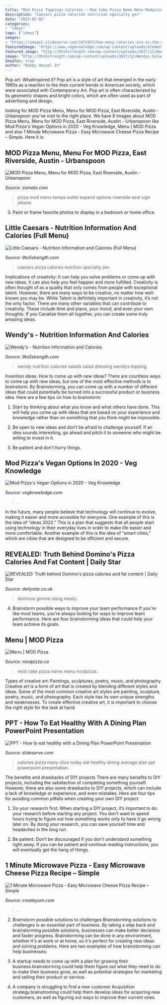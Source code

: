 ```yaml
---
title: "Mod Pizza Toppings Calories ~ Mod Cake Pizza Name Menu Modpizza"
description: "Caesars pizza calories nutrition specialty per"
date: "2023-02-02"
categories:
- "ideas"
tags: ["ideas"]
images:
- "https://image1.slideserve.com/1972437/how-many-calories-are-in-the-average-size-slice-of-pizza-today-l.jpg"
featuredImage: "https://www.vegknowledge.com/wp-content/uploads/elementor/thumbs/toppings-oexpkvomgsnujn08okbore54x9gwpdspo82e8s4q4w.jpg"
featured_image: "http://9to5strength.com/wp-content/uploads/2017/12/Wendys-Salads.png"
image: "http://9to5strength.com/wp-content/uploads/2017/12/Wendys-Salads.png"
ShowToc: true
author: "Bobby Hessel IV"
---
```



Pop art: Whatinspired it?
Pop art is a style of art that emerged in the early 1960s as a reaction to the then current trends in American society, which were associated with Contemporary Art. Pop art is often characterized by its geometric shapes and bright colors, which are often used as part of advertising and design.

	

		
looking for MOD Pizza Menu, Menu for MOD Pizza, East Riverside, Austin - Urbanspoon you've visit to the right place. We have 8 Images about MOD Pizza Menu, Menu for MOD Pizza, East Riverside, Austin - Urbanspoon like Mod Pizza&#039;s Vegan Options in 2020 - Veg Knowledge, Menu | MOD Pizza and also 1 Minute Microwave Pizza - Easy Microwave Cheese Pizza Recipe – Simple. Here it is:
		
    
## MOD Pizza Menu, Menu For MOD Pizza, East Riverside, Austin - Urbanspoon

<img loading=lazy src="https://b.zmtcdn.com/data/menus/411/16918411/d272769b5c3aaeaa28895b948e8218d1.jpg" onerror="this.onerror=null;this.src='https://tse2.mm.bing.net/th?id=OIP.hEwXxOnfNDCBS6V1IKMYnAHaIS&amp;pid=15.1';" alt="MOD Pizza Menu, Menu for MOD Pizza, East Riverside, Austin - Urbanspoon">

_Source: zomato.com_

>pizza mod menu tampa outlet expand options riverside east sign please. 

	

3. Paint or frame favorite photos to display in a bedroom or home office.

    
## Little Caesars - Nutrition Information And Calories (Full Menu)

<img loading=lazy src="https://9to5strength.com/wp-content/uploads/2017/12/Little-caesars-specialty-pizza-q.png" onerror="this.onerror=null;this.src='https://tse3.mm.bing.net/th?id=OIP.U0cC9BVHmsA8C8rwO8eu2gHaDD&amp;pid=15.1';" alt="Little Caesars - Nutrition Information and Calories (Full Menu)">

_Source: 9to5strength.com_

>caesars pizza calories nutrition specialty per. 

	

Implications of creativity: It can help you solve problems or come up with new ideas. It can also help you feel happier and more fulfilled.
Creativity is often thought of as a quality that only comes from people with exceptional talent. However, there are many ways to be creative, no matter how well-known you may be. While Talent is definitely important in creativity, it’s not the only factor. There are many other variables that can contribute to creativity. These include time and place, your mood, and even your own thoughts. If you Canalize them all together, you can create some truly amazing ideas.

    
## Wendy&#039;s - Nutrition Information And Calories

<img loading=lazy src="http://9to5strength.com/wp-content/uploads/2017/12/Wendys-Salads.png" onerror="this.onerror=null;this.src='https://tse2.mm.bing.net/th?id=OIP.xQijTgA0jD5udI0viSpvkwHaE6&amp;pid=15.1';" alt="Wendy&#039;s - Nutrition Information and Calories">

_Source: 9to5strength.com_

>wendy nutrition calories salads salad dressing wendys topping. 

	

Invention ideas: How to come up with new ideas?
There are countless ways to come up with new ideas, but one of the most effective methods is to brainstorm. By Brainstorming, you can come up with a number of different ideas that could potentially be turned into a successful product or business idea. Here are a few tips on how to brainstorm:
1. Start by thinking about what you know and what others have done. This will help you come up with ideas that are based on your experience and knowledge rather than on something that you think might be impossible.

2. Be open to new ideas and don’t be afraid to challenge yourself. If an idea sounds interesting, go ahead and pitch it to someone who might be willing to invest in it.

3. Be patient and don’t hurry things.

    
## Mod Pizza&#039;s Vegan Options In 2020 - Veg Knowledge

<img loading=lazy src="https://www.vegknowledge.com/wp-content/uploads/elementor/thumbs/toppings-oexpkvomgsnujn08okbore54x9gwpdspo82e8s4q4w.jpg" onerror="this.onerror=null;this.src='https://tse1.mm.bing.net/th?id=OIP.zP32jpQsL2B_6G_ayBc2uwHaHs&amp;pid=15.1';" alt="Mod Pizza&#039;s Vegan Options in 2020 - Veg Knowledge">

_Source: vegknowledge.com_

>. 

	

In the future, many people believe that technology will continue to evolve, making it easier and more accesible for everyone. One example of this is the idea of “ideas 2022.” This is a plan that suggests that all people start using technology in their everyday lives in order to make life easier and more comfortable. Another example of this is the idea of “smart cities,” which are cities that are designed to be efficient and secure.

    
## REVEALED: Truth Behind Domino&#039;s Pizza Calories And Fat Content | Daily Star

<img loading=lazy src="https://cdn.images.dailystar.co.uk/dynamic/1/photos/575000/mighty-meaty-390575.jpg" onerror="this.onerror=null;this.src='https://tse1.mm.bing.net/th?id=OIP.9HGjizPy34LEF_0I4RlvEgHaE7&amp;pid=15.1';" alt="REVEALED: Truth behind Domino&#039;s pizza calories and fat content | Daily Star">

_Source: dailystar.co.uk_

>dominos gimme slang meaty. 

	

4. Brainstorm possible ways to improve your team performance
If you're like most teams, you're always looking for ways to improve team performance. Here are four brainstorming ideas that could help your team achieve its goals.

    
## Menu | MOD Pizza

<img loading=lazy src="https://modpizza.ca/wp-content/uploads/2019/10/MOD-Cake.png" onerror="this.onerror=null;this.src='https://tse4.mm.bing.net/th?id=OIP.HyA2lgY_HHG1GG69pngD7wHaE0&amp;pid=15.1';" alt="Menu | MOD Pizza">

_Source: modpizza.ca_

>mod cake pizza name menu modpizza. 

	

Types of creative art: Paintings, sculptures, poetry, music, and photography
Creative art is a form of art that is created by blending different styles and ideas. Some of the most common creative art styles are painting, sculpture, poetry, music, and photography. Each style has its own unique strengths and weaknesses. To create effective creative art, it is important to choose the right style for the task at hand.

    
## PPT - How To Eat Healthy With A Dining Plan PowerPoint Presentation

<img loading=lazy src="https://image1.slideserve.com/1972437/how-many-calories-are-in-the-average-size-slice-of-pizza-today-l.jpg" onerror="this.onerror=null;this.src='https://tse4.mm.bing.net/th?id=OIP.yV8XnDtqgH4kf2__y0IfzwHaFj&amp;pid=15.1';" alt="PPT - How to eat healthy with a Dining Plan PowerPoint Presentation">

_Source: slideserve.com_

>calories pizza many slice today eat healthy dining average plan ppt powerpoint presentation. 

	

The benefits and drawbacks of DIY projects
There are many benefits to DIY projects, including the satisfaction of completing something yourself. However, there are also some drawbacks to DIY projects, which can include a lack of knowledge or experience, and even mistakes. Here are four tips for avoiding common pitfalls when creating your own DIY project:
1. Do your research first: When starting a DIY project, it’s important to do your research before starting any project. You don’t want to spend hours trying to figure out how something works only to have it go wrong later on. By doing your research, you can save yourself time and headaches in the long run.

2. Be patient: Don’t be discouraged if you don’t understand something right away. If you can be patient and continue reading instructions, you will eventually get the hang of things.

    
## 1 Minute Microwave Pizza - Easy Microwave Cheese Pizza Recipe – Simple

<img loading=lazy src="https://createyum.com/wp-content/uploads/2021/01/1-minute-microwave-pizza-80.jpg" onerror="this.onerror=null;this.src='https://tse4.mm.bing.net/th?id=OIP.SiF4aWx8E0qoqNVV3qjklwHaLH&amp;pid=15.1';" alt="1 Minute Microwave Pizza - Easy Microwave Cheese Pizza Recipe – Simple">

_Source: createyum.com_

>. 

	

2. Brainstorm possible solutions to challenges
Brainstorming solutions to challenges is an essential part of business. By taking a step back and brainstorming possible solutions, businesses can make better decisions and faster progress. Brainstorming can be done in any environment, whether it's at work or at home, so it's perfect for creating new ideas and solving problems. Here are two examples of how brainstorming can help businesses: 
1. A startup needs to come up with a plan for growing their business.brainstorming could help them figure out what they need to do to make their business grow, as well as potential strategies for marketing and selling their product or service.

2. A company is struggling to find a new customer Acquisition strategy.brainstroming could help them develop ideas for acquiring new customers, as well as figuring out ways to improve their current ones.

